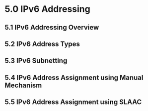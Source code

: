 # 5.0 IPv6 Addressing

## 5.1 IPv6 Addressing Overview
## 5.2 IPv6 Address Types
## 5.3 IPv6 Subnetting
## 5.4 IPv6 Address Assignment using Manual Mechanism
## 5.5 IPv6 Address Assignment using SLAAC
